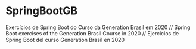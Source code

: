 # SpringBootGB
Exercícios de Spring Boot do Curso da Generation Brasil em 2020 // Spring Boot exercises of the Generation Brasil Course in 2020 // Ejercicios de Spring Boot del curso Generation Brasil en 2020
